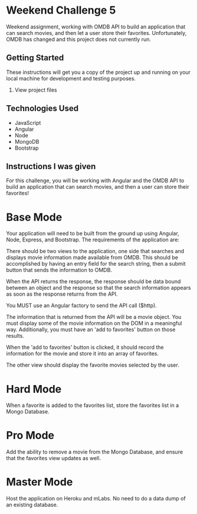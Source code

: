 # Weekend Challenge 5
Weekend assignment, working with OMDB API to build an application that can search movies, and then let a user store their favorites. Unfortunately, OMDB has changed and this project does not currently run.

## Getting Started
These instructions will get you a copy of the project up and running on your local machine for development and testing purposes.
1. View project files

## Technologies Used
- JavaScript
- Angular
- Node
- MongoDB
- Bootstrap

## Instructions I was given

For this challenge, you will be working with Angular and the OMDB API to build an application that can search movies, and then a user can store their favorites!

# Base Mode
Your application will need to be built from the ground up using Angular, Node, Express, and Bootstrap. The requirements of the application are:

There should be two views to the application, one side that searches and displays movie information made available from OMDB. This should be accomplished by having an entry field for the search string, then a submit button that sends the information to OMDB.

When the API returns the response, the response should be data bound between an object and the response so that the search information appears as soon as the response returns from the API.

You MUST use an Angular factory to send the API call ($http).

The information that is returned from the API will be a movie object. You must display some of the movie information on the DOM in a meaningful way. Additionally, you must have an 'add to favorites' button on those results.

When the 'add to favorites' button is clicked, it should record the information for the movie and store it into an array of favorites.

The other view should display the favorite movies selected by the user.

# Hard Mode
When a favorite is added to the favorites list, store the favorites list in a Mongo Database.

# Pro Mode
Add the ability to remove a movie from the Mongo Database, and ensure that the favorites view updates as well.

# Master Mode
Host the application on Heroku and mLabs. No need to do a data dump of an existing database.
